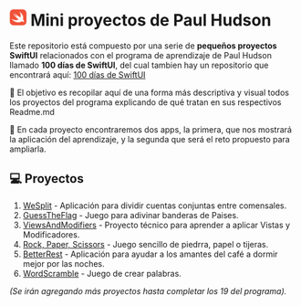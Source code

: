 # <img src="https://raw.githubusercontent.com/devicons/devicon/master/icons/swift/swift-original.svg" alt="swift" width="30" height="30"/> Mini proyectos de Paul Hudson

Este repositorio está compuesto por una serie de **pequeños proyectos SwiftUI** relacionados con el programa de aprendizaje de Paul Hudson llamado **100 días de SwiftUI**,
del cual tambien hay un repositorio que encontrará aquí:  [100 días de SwiftUI](https://github.com/ManuelCBR/100-Days-of-Swift-UI-Paul-Hudson)

📌 El objetivo es recopilar aquí de una forma más descriptiva y visual todos los proyectos del programa explicando de qué tratan en sus respectivos Readme.md

📌 En cada proyecto encontraremos dos apps, la primera, que nos mostrará la aplicación del aprendizaje, y la segunda que será el reto propuesto para ampliarla.

## 💻 Proyectos

1. [WeSplit](https://github.com/ManuelCBR/Mini-proyectos-PaulHudson/tree/main/Proyecto%201) - Aplicación para dividir cuentas conjuntas entre comensales.
2. [GuessTheFlag](https://github.com/ManuelCBR/Mini-proyectos-PaulHudson/tree/main/Proyecto%202) - Juego para adivinar banderas de Paises.
3. [ViewsAndModifiers](https://github.com/ManuelCBR/Mini-proyectos-PaulHudson/tree/main/Proyecto%203) - Proyecto técnico para aprender a aplicar Vistas y Modificadores.  
4. [Rock, Paper, Scissors](https://github.com/ManuelCBR/Mini-proyectos-PaulHudson/tree/main/Proyecto%20Milestone%201) - Juego sencillo de piedrra, papel o tijeras.  
5. [BetterRest](https://github.com/ManuelCBR/Mini-proyectos-PaulHudson/tree/main/Proyecto%204) - Aplicación para ayudar a los amantes del café a dormir mejor por las noches.  
6. [WordScramble](https://github.com/ManuelCBR/Mini-proyectos-PaulHudson/tree/main/Proyecto%205) - Juego de crear palabras.

*(Se irán agregando más proyectos hasta completar los 19 del programa).* 
